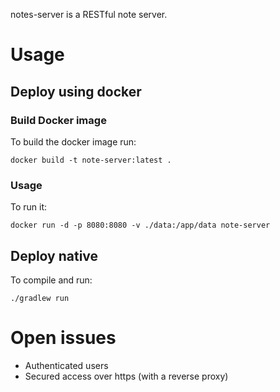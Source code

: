 notes-server is a RESTful note server.

# Usage

## Deploy using docker

### Build Docker image

To build the docker image run:

```
docker build -t note-server:latest .
```

### Usage

To run it:

```
docker run -d -p 8080:8080 -v ./data:/app/data note-server
```

## Deploy native

To compile and run:

```
./gradlew run
```


# Open issues

- Authenticated users
- Secured access over https (with a reverse proxy)

